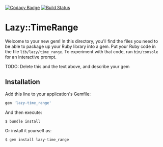 [![Codacy Badge](https://api.codacy.com/project/badge/Grade/afd5d83caeb2416c86e8cba1528e0499)](https://app.codacy.com/manual/aladac/lazy-time_range?utm_source=github.com&utm_medium=referral&utm_content=aladac/lazy-time_range&utm_campaign=Badge_Grade_Dashboard)
[![Build Status](https://www.travis-ci.org/aladac/lazy-time_range.svg?branch=master)](https://www.travis-ci.org/aladac/lazy-time_range)

# Lazy::TimeRange

Welcome to your new gem! In this directory, you'll find the files you need to be able to package up your Ruby library into a gem. Put your Ruby code in the file `lib/lazy/time_range`. To experiment with that code, run `bin/console` for an interactive prompt.

TODO: Delete this and the text above, and describe your gem

## Installation

Add this line to your application's Gemfile:

```ruby
gem 'lazy-time_range'
```

And then execute:

```shell
$ bundle install
```

Or install it yourself as:

```shell
$ gem install lazy-time_range
```
